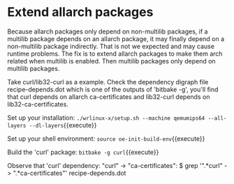 
# Extend allarch packages

Because allarch packages only depend on non-multilib packages, if a multilib package depends on an allarch package, it may finally depend on a non-multilib package indirectly. That is not we expected and may cause runtime problems. The fix is to extend allarch packages to make them arch related when multilib is enabled. Then multilib packages only depend on multilib packages.

Take curl/lib32-curl as a example. Check the dependency digraph file recipe-depends.dot which is one of the outputs of 'bitbake -g', you'll find that curl depends on allarch ca-certificates and lib32-curl depends on lib32-ca-certificates. 

Set up your installation:
`./wrlinux-x/setup.sh --machine qemumips64 --all-layers --dl-layers`{{execute}}

Set up your shell environment:
`source oe-init-build-env`{{execute}}

Build the 'curl' package:
`bitbake -g curl`{{execute}}

Observe that 'curl' dependency: "curl" -> "ca-certificates":
$ grep '".*curl" -> ".*ca-certificates"' recipe-depends.dot 


